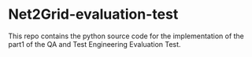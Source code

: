 # Net2Grid-evaluation-test

This repo contains the python source code for the implementation of the part1 of the QA and Test Engineering Evaluation Test.
